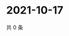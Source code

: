 # 2021-10-17

共 0 条

<!-- BEGIN WEIBO -->
<!-- 最后更新时间 Sun Oct 17 2021 01:16:21 GMT+0800 (China Standard Time) -->

<!-- END WEIBO -->
